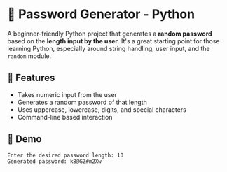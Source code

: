 

# 🔐 Password Generator - Python

A beginner-friendly Python project that generates a **random password** based on the **length input by the user**. It's a great starting point for those learning Python, especially around string handling, user input, and the `random` module.

## 🚀 Features

- Takes numeric input from the user
- Generates a random password of that length
- Uses uppercase, lowercase, digits, and special characters
- Command-line based interaction

## 📸 Demo

```bash
Enter the desired password length: 10
Generated password: k8@GZ#m2Xw
